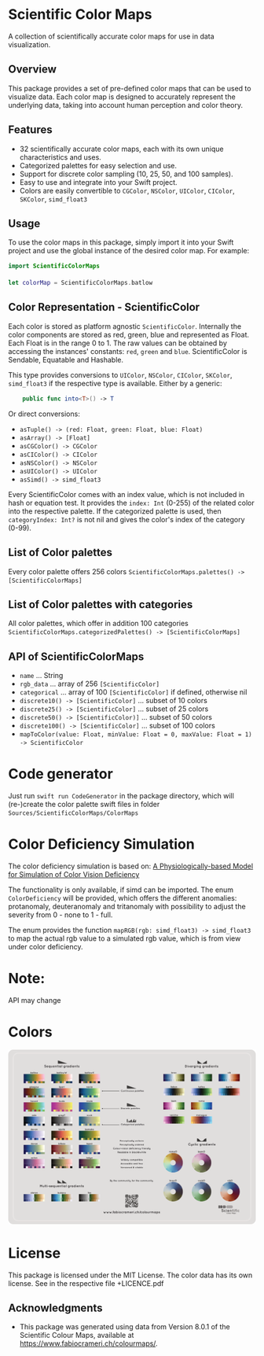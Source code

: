 # Scientific Color Maps

A collection of scientifically accurate color maps for use in data visualization.

## Overview

This package provides a set of pre-defined color maps that can be used to visualize data. Each color map is designed to accurately represent the underlying data, taking into account human perception and color theory.

## Features

* 32 scientifically accurate color maps, each with its own unique characteristics and uses.
* Categorized palettes for easy selection and use.
* Support for discrete color sampling (10, 25, 50, and 100 samples).
* Easy to use and integrate into your Swift project.
* Colors are easily convertible to `CGColor`, `NSColor`, `UIColor`, `CIColor`, `SKColor`, `simd_float3`

## Usage

To use the color maps in this package, simply import it into your Swift project and use the global instance of the desired color map. For example:

```swift
import ScientificColorMaps

let colorMap = ScientificColorMaps.batlow
```

## Color Representation - ScientificColor

Each color is stored as platform agnostic `ScientificColor`. Internally the color components are stored as red, green, blue and represented as Float. Each Float is in the range 0 to 1. The raw values can be obtained by accessing the instances' constants: `red`, `green` and `blue`. ScientificColor is Sendable, Equatable and Hashable.

This type provides conversions to `UIColor`, `NSColor`, `CIColor`, `SKColor`, `simd_float3` if the respective type is available. Either by a generic:
```swift
    public func into<T>() -> T
```
Or direct conversions:
* `asTuple() -> (red: Float, green: Float, blue: Float)`
* `asArray() -> [Float]`
* `asCGColor() -> CGColor`
* `asCIColor() -> CIColor`
* `asNSColor() -> NSColor`
* `asUIColor() -> UIColor`
* `asSimd() -> simd_float3`

Every ScientificColor comes with an index value, which is not included in hash or equation test.
It provides the `index: Int` (0-255) of the related color into the respective palette. If the categorized palette is used, then `categoryIndex: Int?` is not nil and gives the color's index of the category (0-99).

## List of Color palettes
Every color palette offers 256 colors
`ScientificColorMaps.palettes() -> [ScientificColorMaps]`

## List of Color palettes with categories
All color palettes, which offer in addition 100 categories
`ScientificColorMaps.categorizedPalettes() -> [ScientificColorMaps]`

## API of ScientificColorMaps
* `name` ... String
* `rgb_data` ... array of 256 `[ScientificColor]`
* `categorical` ... array of 100 `[ScientificColor]` if defined, otherwise nil
* `discrete10() -> [ScientificColor]` ... subset of 10 colors
* `discrete25() -> [ScientificColor]` ... subset of 25 colors
* `discrete50() -> [ScientificColor)]` ... subset of 50 colors
* `discrete100() -> [ScientificColor]` ... subset of 100 colors
* `mapToColor(value: Float, minValue: Float = 0, maxValue: Float = 1) -> ScientificColor`

# Code generator

Just run `swift run CodeGenerator` in the package directory, which will (re-)create the color palette swift files in folder `Sources/ScientificColorMaps/ColorMaps`

# Color Deficiency Simulation

The color deficiency simulation is based on:
[A Physiologically-based Model for Simulation of Color Vision Deficiency](https://www.inf.ufrgs.br/%7Eoliveira/pubs_files/CVD_Simulation/CVD_Simulation.html)

The functionality is only available, if simd can be imported. The enum `ColorDeficiency` will be provided,
which offers the different anomalies: protanomaly, deuteranomaly and tritanomaly with possibility to
adjust the severity from 0 - none to 1 - full.

The enum provides the function `mapRGB(rgb: simd_float3) -> simd_float3` to map the actual rgb value to a simulated rgb value, which is from view under color deficiency.

# Note:

API may change

# Colors

![Colormaps](./ScientificColourMaps8/+ScientificColourMaps8-FabioCrameri.png)

# License

This package is licensed under the MIT License. The color data has its own license. See in the respective file +LICENCE.pdf

## Acknowledgments

* This package was generated using data from Version 8.0.1 of the Scientific Colour Maps, available at <https://www.fabiocrameri.ch/colourmaps/>.
